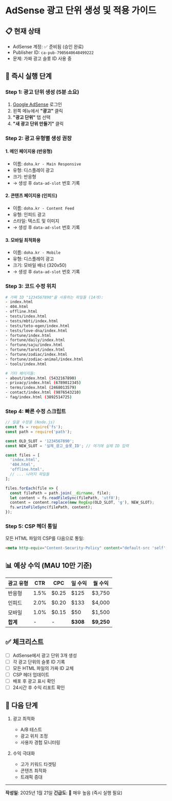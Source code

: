 # AdSense 광고 단위 생성 및 적용 가이드

## 📋 현재 상태
- AdSense 계정: ✅ 준비됨 (승인 완료)
- Publisher ID: `ca-pub-7905640648499222`
- 문제: 가짜 광고 슬롯 ID 사용 중

## 🎯 즉시 실행 단계

### Step 1: 광고 단위 생성 (5분 소요)

1. [Google AdSense](https://www.google.com/adsense/) 로그인
2. 왼쪽 메뉴에서 **"광고"** 클릭
3. **"광고 단위"** 탭 선택
4. **"새 광고 단위 만들기"** 클릭

### Step 2: 광고 유형별 생성 권장

#### 1. 메인 페이지용 (반응형)
- 이름: `doha.kr - Main Responsive`
- 유형: 디스플레이 광고
- 크기: 반응형
- → 생성 후 `data-ad-slot` 번호 기록

#### 2. 콘텐츠 페이지용 (인피드)
- 이름: `doha.kr - Content Feed`
- 유형: 인피드 광고
- 스타일: 텍스트 및 이미지
- → 생성 후 `data-ad-slot` 번호 기록

#### 3. 모바일 최적화용
- 이름: `doha.kr - Mobile`
- 유형: 디스플레이 광고
- 크기: 모바일 배너 (320x50)
- → 생성 후 `data-ad-slot` 번호 기록

### Step 3: 코드 수정 위치

```bash
# 가짜 ID "1234567890"을 사용하는 파일들 (14개):
- index.html
- 404.html
- offline.html
- tests/index.html
- tests/mbti/index.html
- tests/teto-egen/index.html
- tests/love-dna/index.html
- fortune/index.html
- fortune/daily/index.html
- fortune/saju/index.html
- fortune/tarot/index.html
- fortune/zodiac/index.html
- fortune/zodiac-animal/index.html
- tools/index.html

# 기타 페이지들:
- about/index.html (5432167890)
- privacy/index.html (6789012345)
- terms/index.html (2468013579)
- contact/index.html (9876543210)
- faq/index.html (3892514725)
```

### Step 4: 빠른 수정 스크립트

```javascript
// 일괄 수정용 (Node.js)
const fs = require('fs');
const path = require('path');

const OLD_SLOT = '1234567890';
const NEW_SLOT = '실제_광고_슬롯_ID'; // 여기에 실제 ID 입력

const files = [
  'index.html',
  '404.html',
  'offline.html',
  // ... 나머지 파일들
];

files.forEach(file => {
  const filePath = path.join(__dirname, file);
  let content = fs.readFileSync(filePath, 'utf8');
  content = content.replace(new RegExp(OLD_SLOT, 'g'), NEW_SLOT);
  fs.writeFileSync(filePath, content);
});
```

### Step 5: CSP 헤더 통일

모든 HTML 파일의 CSP를 다음으로 통일:
```html
<meta http-equiv="Content-Security-Policy" content="default-src 'self'; script-src 'self' 'unsafe-inline' 'unsafe-eval' https://pagead2.googlesyndication.com https://adsbygoogle.js https://www.googletagmanager.com https://www.google-analytics.com https://www.googleadservices.com https://googleads.g.doubleclick.net https://tpc.googlesyndication.com https://fundingchoicesmessages.google.com; style-src 'self' 'unsafe-inline' https://fonts.googleapis.com; font-src 'self' https://fonts.gstatic.com; img-src 'self' data: https: blob:; connect-src 'self' https://pagead2.googlesyndication.com https://www.google-analytics.com https://identitytoolkit.googleapis.com https://doha-kr-api.vercel.app https://generativelanguage.googleapis.com;">
```

## 📊 예상 수익 (MAU 10만 기준)

| 광고 유형 | CTR | CPC | 일 수익 | 월 수익 |
|---------|-----|-----|--------|---------|
| 반응형 | 1.5% | $0.25 | $125 | $3,750 |
| 인피드 | 2.0% | $0.20 | $133 | $4,000 |
| 모바일 | 1.0% | $0.15 | $50 | $1,500 |
| **합계** | - | - | **$308** | **$9,250** |

## ✅ 체크리스트

- [ ] AdSense에서 광고 단위 3개 생성
- [ ] 각 광고 단위의 슬롯 ID 기록
- [ ] 모든 HTML 파일의 가짜 ID 교체
- [ ] CSP 헤더 업데이트
- [ ] 배포 후 광고 표시 확인
- [ ] 24시간 후 수익 리포트 확인

## 🚀 다음 단계

1. 광고 최적화
   - A/B 테스트
   - 광고 위치 조정
   - 사용자 경험 모니터링

2. 수익 극대화
   - 고가 키워드 타겟팅
   - 콘텐츠 최적화
   - 트래픽 증대

---

**작성일**: 2025년 1월 21일
**긴급도**: 🔴 매우 높음 (즉시 실행 필요)